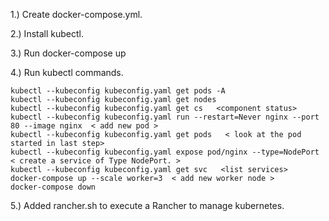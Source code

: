 

1.) Create docker-compose.yml.

2.) Install kubectl.

3.) Run docker-compose up

4.) Run kubectl commands.
	
	kubectl --kubeconfig kubeconfig.yaml get pods -A
	kubectl --kubeconfig kubeconfig.yaml get nodes
	kubectl --kubeconfig kubeconfig.yaml get cs   <component status>
	kubectl --kubeconfig kubeconfig.yaml run --restart=Never nginx --port 80 --image nginx  < add new pod >
	kubectl --kubeconfig kubeconfig.yaml get pods   < look at the pod started in last step>
	kubectl --kubeconfig kubeconfig.yaml expose pod/nginx --type=NodePort    < create a service of Type NodePort. >
	kubectl --kubeconfig kubeconfig.yaml get svc   <list services>
	docker-compose up --scale worker=3  < add new worker node >
	docker-compose down
5.) Added rancher.sh to execute a Rancher to manage kubernetes.





	   
